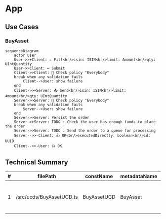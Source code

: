 <!---
    All this code has been auto generated.
    DO NOT EDIT.
    Or be prepared to see all your changes erased at the next generation.
-->

# App

## Use Cases

### BuyAsset

```mermaid
sequenceDiagram
    actor User
    User->>+Client: ✏️ Fill<br/>isin: ISIN<br/>limit: Amount<br/>qty: UIntQuantity
    User->>Client: ↩️ Submit
    Client->>Client: 🔐 Check policy "Everybody"
    break when any validation fails
        Client-->User: show failure
    end
    Client->>+Server: 📤 Send<br/>isin: ISIN<br/>limit: Amount<br/>qty: UIntQuantity
    Server->>Server: 🔐 Check policy "Everybody"
    break when any validation fails
        Server-->User: show failure
    end
    Server->>Server: Persist the order
    Server->>Server: TODO : Check the user has enough funds to place the order
    Server->>Server: TODO : Send the order to a queue for processing
    Server-->>-Client: 👍 OK<br/>executedDirectly: boolean<br/>id: UUID
    Client-->>-User: 👍 OK
```

## Technical Summary

|#|filePath|constName|metadataName|metadataAction|metadataBeta|metadataIcon|metadataNew|metadataSensitive|externalImports|internalImports|ioI|ioIFields|ioOPI0|ioOPI0Fields|ioOPI1|ioOPI1Fields|lifecycleClientPolicy|lifecycleServerPolicy|
|---|---|---|---|---|---|---|---|---|---|---|---|---|---|---|---|---|---|---|
|1|/src/ucds/BuyAssetUCD.ts|BuyAssetUCD|BuyAsset|Create||plus|||inversify<br>libmodulor|../manifest.js<br>../dt/TISIN.js<br>./BuyAssetServerMain.js|BuyAssetInput|isin: UCInputFieldValue&#60;ISIN&#62;<br>limit: UCInputFieldValue&#60;Amount&#62;<br>qty: UCInputFieldValue&#60;UIntQuantity&#62;|BuyAssetOPI0|executedDirectly: boolean<br>id: UUID|||Everybody|Everybody|
